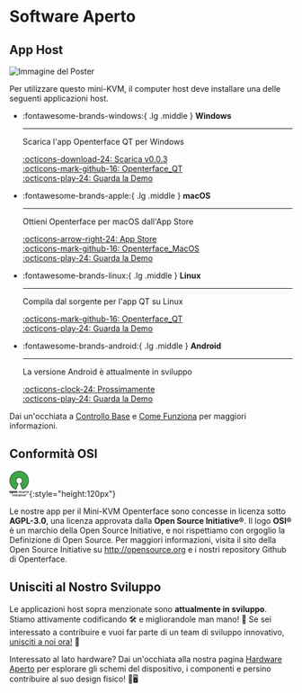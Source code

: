 # Software Aperto

## App Host

<div class="container">
    <img src="/images/product/win_qt_app.jpg" alt="Immagine del Poster" class="poster-image-shadow">
</div>

Per utilizzare questo mini-KVM, il computer host deve installare una delle seguenti applicazioni host.

<div class="grid cards" markdown>

-   :fontawesome-brands-windows:{ .lg .middle } __Windows__

    ---

    Scarica l'app Openterface QT per Windows

    [:octicons-download-24: Scarica v0.0.3](https://github.com/TechxArtisanStudio/Openterface_QT/releases/download/v0.0.3/openterfaceQT.windows.amd64.exe)  <br>
    [:octicons-mark-github-16: Openterface_QT](https://github.com/TechxArtisanStudio/Openterface_QT)  <br>
    [:octicons-play-24: Guarda la Demo](https://youtu.be/ERzpGtRvP2o?si=e9k402f0nxsD8o2j)

-   :fontawesome-brands-apple:{ .lg .middle } __macOS__

    ---

    Ottieni Openterface per macOS dall'App Store

    [:octicons-arrow-right-24: App Store](http://appstore.com/mac/openterface) <br>
    [:octicons-mark-github-16: Openterface_MacOS](https://github.com/TechxArtisanStudio/Openterface_MacOS)  <br>
    [:octicons-play-24: Guarda la Demo](https://youtu.be/m7OpUem0zqY?si=tclfl0Jl77tmE6_e)

-   :fontawesome-brands-linux:{ .lg .middle } __Linux__

    ---

    Compila dal sorgente per l'app QT su Linux

    [:octicons-mark-github-16: Openterface_QT](https://github.com/TechxArtisanStudio/Openterface_QT)  <br>
    [:octicons-play-24: Guarda la Demo](https://youtu.be/_ScpI6TC0Pk?si=FSg7A2zmST8QbFec)

-   :fontawesome-brands-android:{ .lg .middle } __Android__

    ---

    La versione Android è attualmente in sviluppo

    [:octicons-clock-24: Prossimamente](https://github.com/TechxArtisanStudio/Openterface_Android)  <br>
    [:octicons-play-24: Guarda la Demo](https://x.com/TechxArtisan/status/1825460088922071398)

</div>

Dai un'occhiata a [Controllo Base](/basic) e [Come Funziona](/how-it-works) per maggiori informazioni.

## Conformità OSI

![Open Source Initiative®](images/trademark/open-source-initiative.svg){:style="height:120px"}

Le nostre app per il Mini-KVM Openterface sono concesse in licenza sotto **AGPL-3.0**, una licenza approvata dalla **Open Source Initiative®**. Il logo **OSI®** è un marchio della Open Source Initiative, e noi rispettiamo con orgoglio la Definizione di Open Source. Per maggiori informazioni, visita il sito della Open Source Initiative su http://opensource.org e i nostri repository Github di Openterface.

## Unisciti al Nostro Sviluppo

Le applicazioni host sopra menzionate sono **attualmente in sviluppo**. Stiamo attivamente codificando 🛠️ e migliorandole man mano! 💪 Se sei interessato a contribuire e vuoi far parte di un team di sviluppo innovativo, [unisciti a noi ora!](mailto:info@techxartisan.com) 🚀

Interessato al lato hardware? Dai un'occhiata alla nostra pagina [Hardware Aperto](/open-hardware) per esplorare gli schemi del dispositivo, i componenti e persino contribuire al suo design fisico! 🔧🖥️